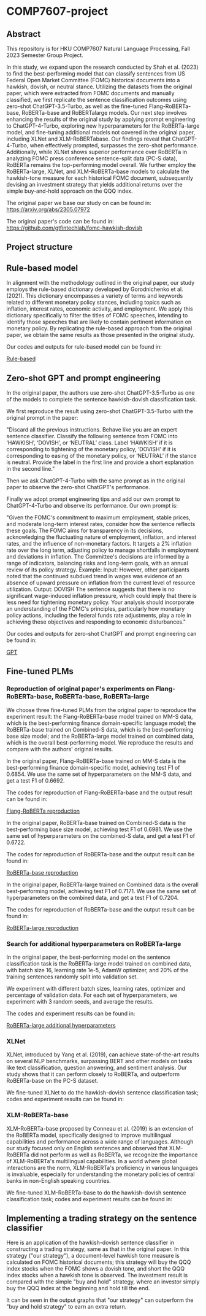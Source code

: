 # COMP7607-project

## Abstract

This repository is for HKU COMP7607 Natural Language Processing, Fall 2023 Semester Group Project.

In this study, we expand upon the research conducted by Shah et al. (2023) to find the best-performing model that can classify sentences
from US Federal Open Market Committee (FOMC) historical documents into a hawkish, dovish, or neutral stance. Utilizing the datasets from the original paper, which were extracted from FOMC documents and manually classified, we first replicate the sentence classification outcomes using zero-shot ChatGPT-3.5-Turbo, as well as the fine-tuned Flang-RoBERTa-base, RoBERTa-base and RoBERTalarge models. Our next step involves enhancing the results of the original study by applying prompt engineering to ChatGPT-4-Turbo, exploring new hyperparameters for the RoBERTa-large model, and fine-tuning additional models not covered in the original paper, including XLNet and XLM-RoBERTabase. Our findings reveal that ChatGPT-4-Turbo, when effectively prompted, surpasses the zero-shot performance. Additionally, while XLNet shows superior performance over RoBERTa in analyzing FOMC press conference sentence-split data (PC-S data), RoBERTa remains the top-performing model overall. We further employ the RoBERTa-large, XLNet, and XLM-RoBERTa-base models to calculate the hawkish-tone measure for each historical FOMC document, subsequently devising an investment strategy that yields additional returns over the simple buy-and-hold approach on the QQQ index.

The original paper we base our study on can be found in: 
https://arxiv.org/abs/2305.07972

The original paper's code can be found in:
https://github.com/gtfintechlab/fomc-hawkish-dovish

## Project structure

## Rule-based model

In alignment with the methodology outlined in the original paper, our study employs the rule-based dictionary developed by Gorodnichenko et al. (2021). This dictionary encompasses a variety of terms and keywords related to different monetary policy stances, including topics such as inflation, interest rates, economic activity, and employment. We apply this dictionary specifically to filter the titles of FOMC speeches, intending to identify those speeches that are likely to contain pertinent information on monetary policy. By replicating the rule-based approach from the original paper, we obtain the same results as those presented in the original study.

Our codes and outputs for rule-based model can be found in:

[Rule-based](Rule-based/)


## Zero-shot GPT and prompt engineering

In the original paper, the authors use zero-shot ChatGPT-3.5-Turbo as one of the models to complete the sentence hawkish-dovish classification task.

We first reproduce the result using zero-shot ChatGPT-3.5-Turbo with the original prompt in the paper: 

"Discard all the previous instructions. Behave like you are an expert sentence classifier. Classify the following sentence from FOMC into ‘HAWKISH’, ‘DOVISH’, or ‘NEUTRAL’ class. Label ‘HAWKISH’ if it is corresponding to tightening of the monetary policy, ‘DOVISH’ if it is corresponding to easing of the monetary policy, or ‘NEUTRAL’ if the stance is neutral. Provide the label in the first line and provide a short explanation in the second line."

Then we ask ChatGPT-4-Turbo with the same prompt as in the original paper to observe the zero-shot ChatGPT's performance.

Finally we adopt prompt engineering tips and add our own prompt to ChatGPT-4-Turbo and observe its performance. Our own prompt is:

"Given the FOMC's commitment to maximum employment, stable prices, and moderate long-term interest rates, consider how the sentence reflects these goals. The FOMC aims for transparency in its decisions, acknowledging the fluctuating nature of employment, inflation, and interest rates, and the influence of non-monetary factors. It targets a 2\% inflation rate over the long term, adjusting policy to manage shortfalls in employment and deviations in inflation. The Committee's decisions are informed by a range of indicators, balancing risks and long-term goals, with an annual review of its policy strategy. 
Example: 
Input:  However, other participants noted that the continued subdued trend in wages was evidence of an absence of upward pressure on inflation from the current level of resource utilization. 
Output: DOVISH The sentence suggests that there is no significant wage-induced inflation pressure, which could imply that there is less need for tightening monetary policy. 
Your analysis should incorporate an understanding of the FOMC's principles, particularly how monetary policy actions, including the federal funds rate adjustments, play a role in achieving these objectives and responding to economic disturbances."

Our codes and outputs for zero-shot ChatGPT and prompt engineering can be found in:

[GPT](GPT/)

## Fine-tuned PLMs

### Reproduction of original paper's experiments on Flang-RoBERTa-base, RoBERTa-base, RoBERTa-large

We choose three fine-tuned PLMs from the original paper to reproduce the experiment result: the Flang-RoBERTa-base model trained on MM-S data, which is the best-performing finance domain-specific language model; the RoBERTa-base trained on Combined-S data, which is the best-performing base size model; and the RoBERTa-large model trained on combined data, which is the overall best-performing model. We reproduce the results and compare with the authors' original results. 

In the original paper, Flang-RoBERTa-base trained on MM-S data is the best-performing finance domain-specific model, achieving test F1 of 0.6854. We use the same set of hyperparameters on the MM-S data, and get a test F1 of 0.6692.

The codes for reproduction of Flang-RoBERTa-base and the output result can be found in:

[Flang-RoBERTa reproduction](Reproduction/)

In the original paper, RoBERTa-base trained on Combined-S data is the best-performing base size model, achieving test F1 of 0.6981. We use the same set of hyperparameters on the combined-S data, and get a test F1 of 0.6722.

The codes for reproduction of RoBERTa-base and the output result can be found in:

[RoBERTa-base reproduction](Reproduction/)

In the original paper, RoBERTa-large trained on Combined data is the overall best-performing model, achieving test F1 of 0.7171. We use the same set of hyperparameters on the combined data, and get a test F1 of 0.7204.

The codes for reproduction of RoBERTa-base and the output result can be found in:

[RoBERTa-large reproduction](Reproduction/)

### Search for additional hyperparameters on RoBERTa-large

In the original paper, the best-performing model on the sentence classification task is the RoBERTa-large model trained on combined data, with batch size 16, learning rate 1e-5, AdamW optimizer, and 20% of the training sentences randomly split into validation set.

We experiment with different batch sizes, learning rates, optimizer and percentage of validation data. For each set of hyperparameters, we experiment with 3 random seeds, and average the results.

The codes and experiment results can be found in:

[RoBERTa-large additional hyperparameters](Reproduction/)

### XLNet

XLNet, introduced by Yang et al. (2019), can achieve state-of-the-art results on several NLP benchmarks, surpassing BERT and other models on tasks like text classification, question answering, and sentiment analysis. Our study shows that it can perform closely to RoBERTa, and outperform RoBERTa-base on the PC-S dataset. 

We fine-tuned XLNet to do the hawkish-dovish sentence classification task; codes and experiment results can be found in:



### XLM-RoBERTa-base

XLM-RoBERTa-base proposed by Conneau et al. (2019) is an extension of the RoBERTa model, specifically designed to improve multilingual capabilities and performance across a wide range of languages. Although our study focused only on English sentences and observed that XLM-RoBERTa did not perform as well as RoBERTa, we recognize the importance of XLM-RoBERTa's multilingual capabilities. In a world where global interactions are the norm, XLM-RoBERTa's proficiency in various languages is invaluable, especially for understanding the monetary policies of central banks in non-English speaking countries.

We fine-tuned XLM-RoBERTa-base to do the hawkish-dovish sentence classification task; codes and experiment results can be found in:



## Implementing a trading strategy on the sentence classifier

Here is an application of the hawkish-dovish sentence classifier in constructing a trading strategy, same as that in the original paper. In this strategy ("our strategy"), a document-level hawkish tone measure is calculated on FOMC historical documents; this strategy will buy the QQQ index stocks when the FOMC shows a dovish tone, and short the QQQ index stocks when a hawkish tone is observed. The investment result is compared with the simple "buy and hold" strategy, where an investor simply buy the QQQ index at the beginning and hold till the end.

It can be seen in the output graphs that "our strategy" can outperform the "buy and hold strategy" to earn an extra return.
